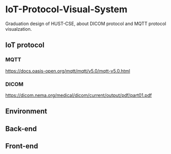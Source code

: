 # IoT-Protocol-Visual-System
Graduation design of HUST-CSE, about DICOM protocol and MQTT protocol visualzation.
## IoT protocol
### MQTT
https://docs.oasis-open.org/mqtt/mqtt/v5.0/mqtt-v5.0.html
### DICOM
https://dicom.nema.org/medical/dicom/current/output/pdf/part01.pdf
## Environment 
## Back-end 
## Front-end
##
